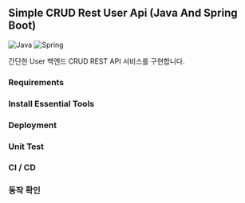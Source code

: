 ## Simple CRUD Rest User Api (Java And Spring Boot)

![Java](https://img.shields.io/badge/java-007396?style=for-the-badge&logo=java&logoColor=white)
![Spring](https://img.shields.io/badge/spring-%236DB33F?style=for-the-badge&logo=spring&logoColor=white)

간단한 User 백엔드 CRUD REST API 서비스를 구현합니다.

### Requirements

### Install Essential Tools

### Deployment

### Unit Test

### CI / CD

### 동작 확인
